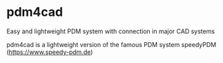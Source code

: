 # pdm4cad
Easy and lightweight PDM system with connection in major CAD systems

pdm4cad is a lightweight version of the famous PDM system speedyPDM (https://www.speedy-pdm.de)

